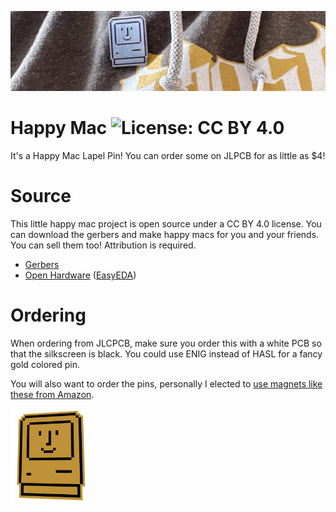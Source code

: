 ![Happy Mac Lapel Pin](images/happy-mac-banner.jpg)
# Happy Mac ![License: CC BY 4.0](https://img.shields.io/badge/License-CC%20BY%204.0-lightgrey.svg)
It's a Happy Mac Lapel Pin! You can order some on JLPCB for as little as $4!

# Source
This little happy mac project is open source under a CC BY 4.0 license. You can download the gerbers and make happy macs for you and your friends. You can sell them too! Attribution is required.
 
 - [Gerbers](/gerbers/)
 - [Open Hardware](https://oshwlab.com/stephenarsenault/happy-mac) ([EasyEDA](https://easyeda.com/editor#id=602c9a76d2714835bba1bb6492230848))

# Ordering
When ordering from JLCPCB, make sure you order this with a white PCB so that the silkscreen is black. You could use ENIG instead of HASL for a fancy gold colored pin.

You will also want to order the pins, personally I elected to [use magnets like these from Amazon](https://www.amazon.com/gp/product/B07RWRVL39/).

<img src="images/happy_mac.png" width="128" height="152" />

